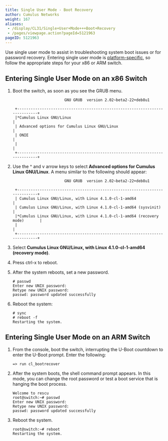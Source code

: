 ```yaml
---
title: Single User Mode - Boot Recovery
author: Cumulus Networks
weight: 167
aliases:
 - /display/CL31/Single+User+Mode+++Boot+Recovery
 - /pages/viewpage.action?pageId=5121963
pageID: 5121963
---
```

Use single user mode to assist in troubleshooting system boot issues or
for password recovery. Entering single user mode is
[platform-specific](http://cumulusnetworks.com/hcl/), so follow the
appropriate steps for your x86 or ARM switch.

## Entering Single User Mode on an x86 Switch</span>

1.  Boot the switch, as soon as you see the GRUB menu.
    
    ``` 
                           GNU GRUB  version 2.02~beta2-22+deb8u1
     
     +----------------------------------------------------------------------------+
     |*Cumulus Linux GNU/Linux                                                    | 
     | Advanced options for Cumulus Linux GNU/Linux                               |
     | ONIE                                                                       |
     |                                                                            |
     +----------------------------------------------------------------------------+     
    ```

2.  Use the ^ and v arrow keys to select **Advanced options for Cumulus
    Linux GNU/Linux**. A menu similar to the following should appear:
    
    ``` 
                           GNU GRUB  version 2.02~beta2-22+deb8u1
     
     +----------------------------------------------------------------------------+
     | Cumulus Linux GNU/Linux, with Linux 4.1.0-cl-1-amd64                       | 
     | Cumulus Linux GNU/Linux, with Linux 4.1.0-cl-1-amd64 (sysvinit)            |
     |*Cumulus Linux GNU/Linux, with Linux 4.1.0-cl-1-amd64 (recovery mode)       |
     |                                                                            |
     +----------------------------------------------------------------------------+  
    ```

3.  Select **Cumulus Linux GNU/Linux, with Linux 4.1.0-cl-1-amd64
    (recovery mode)**.

4.  Press ctrl-x to reboot.

5.  After the system reboots, set a new password.
    
        # passwd
        Enter new UNIX password: 
        Retype new UNIX password: 
        passwd: password updated successfully

6.  Reboot the system:
    
        # sync
        # reboot -f
        Restarting the system. 

## Entering Single User Mode on an ARM Switch</span>

1.  From the console, boot the switch, interrupting the U-Boot countdown
    to enter the U-Boot prompt. Enter the following:
    
        => run cl_bootrecover

2.  After the system boots, the shell command prompt appears. In this
    mode, you can change the root password or test a boot service that
    is hanging the boot process.
    
        Welcome to rescu
        root@switch:~# passwd
        Enter new UNIX password: 
        Retype new UNIX password: 
        passwd: password updated successfully

3.  Reboot the system.
    
        root@switch:~# reboot
        Restarting the system.

